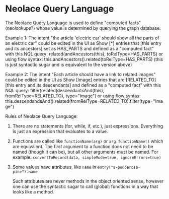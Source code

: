 # Neolace Query Language

The Neolace Query Language is used to define "computed facts" (neolookups?)
whose value is determined by querying the graph database.

Example 1:
    The intent
        "the article 'electric car' should show all the parts of an electric car"
    could be edited in the UI as
        Show [*] entries that [this entry and its ancestors] set as HAS_PARTS
    and defined as a "computed fact" with this NQL query:
        related(andAncestors(this), toRelType=HAS_PARTS)
    or using flow syntax:
        this.andAncestors().related(toRelType=HAS_PARTS)
        (this is just syntactic sugar and is equivalent to the version above)

Example 2:
    The intent
        "Each article should have a link to related images"
    could be edited in the UI as
        Show [Image] entries that are [RELATED_TO] [this entry and its descendants]
    and defined as a "computed fact" with this NQL query:
        filter(related(descendantsAnd(this), fromRelType=RELATED_TO), type="Image")
    or using flow syntax:
        this.descendandsAnd().related(fromRelType=RELATED_TO).filter(type="Image")

Rules of Neolace Query Language:

1. There are no statements (for, while, if, etc.), just expressions. Everything
   is just an expression that evaluates to a value.

2. Functions are called like `functionName(arg)` or `arg.functionName()` which
   are equivalent. The first argument to a function does not need to be named
   (though it can be), but all other arguments must be named. For example:
   `convertToRecord(data, simpleMode=true, ignoreErrors=true)`

3. Some values have attributes, like `name` in `entry("s-ponderosa-pine").name`

   Such attributes are never methods in the object oriented sense, however one
   can use the syntactic sugar to call (global) functions in a way that looks
   like a method.
